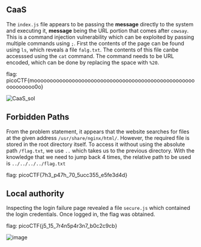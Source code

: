 ## CaaS
The `index.js` file appears to be passing the __message__ directly to the system and executing it, __message__ being the URL portion that comes after `cowsay`. This is a command injection vulnerability which can be exploited by passing multiple commands using `;`. First the contents of the page can be found using `ls`, which reveals a file `falg.txt`. The contents of this file canbe accesssed using the `cat` command. The command needs to be URL encoded, which can be done by replacing the space with `%20`.


flag: picoCTF{moooooooooooooooooooooooooooooooooooooooooooooooooooooooooooo0o}

![CaaS_sol](https://github.com/mizar-0/Cryptonite-JTP-2/assets/76529146/935616f2-be03-48d4-8680-93fb4f7fe4c3)


## Forbidden Paths
From the problem statement, it appears that the website searches for files at the given address `/usr/share/nginx/html/`. However, the required file is stored in the root directory itself. To access it without using the absolute path `/flag.txt`, we use `..` which takes us to the previous directory. With the knowledge that we need to jump back 4 times, the relative path to be used is `../../../../flag.txt`


flag: picoCTF{7h3_p47h_70_5ucc355_e5fe3d4d}

## Local authority
Inspecting the login failure page revealed a file `secure.js` which contained the login credentials. Once logged in, the flag was obtained.


flag: picoCTF{j5_15_7r4n5p4r3n7_b0c2c9cb}

![image](https://github.com/mizar-0/Cryptonite-JTP-2/assets/76529146/1aa3a051-2a84-44b2-8c12-4cfa1066e9c0)
